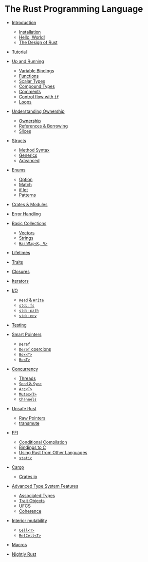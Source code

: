 # The Rust Programming Language

- [Introduction](ch01-01-introduction.md)
    - [Installation](ch01-02-installation.md)
    - [Hello, World!](ch01-03-hello-world.md)
    - [The Design of Rust](ch01-04-design.md)

- [Tutorial]()

- [Up and Running](ch03-01-up-and-running.md)
    - [Variable Bindings](ch03-02-variable-bindings.md)
    - [Functions](ch03-03-functions.md)
    - [Scalar Types](ch03-04-scalar-types.md)
    - [Compound Types](ch03-05-compound-types.md)
    - [Comments](ch03-06-comments.md)
    - [Control flow with `if`](ch03-07-if.md)
    - [Loops](ch03-08-loops.md)

- [Understanding Ownership](ch04-01-understanding-ownership.md)
    - [Ownership](ch04-02-ownership.md)
    - [References & Borrowing](ch04-03-references-and-borrowing.md)
    - [Slices](ch04-04-slices.md)

- [Structs](ch05-01-structs.md)
    - [Method Syntax](ch05-02-method-syntax.md)
    - [Generics](ch05-03-generics.md)
    - [Advanced]()

- [Enums](ch06-01-enums.md)
    - [Option](ch06-02-option.md)
    - [Match](ch06-03-match.md)
    - [if let](ch06-04-if-let.md)
    - [Patterns](ch06-05-patterns.md)

- [Crates & Modules]()

- [Error Handling]()

- [Basic Collections](ch09-01-basic-collections.md)
    - [Vectors](ch09-02-vectors.md)
    - [Strings](ch09-03-strings.md)
    - [`HashMap<K, V>`](ch09-04-hash-map.md)

- [Lifetimes]()

- [Traits]()

- [Closures]()

- [Iterators]()

- [I/O]()
    - [`Read` & `Write`]()
    - [`std::fs`]()
    - [`std::path`]()
    - [`std::env`]()

- [Testing]()

- [Smart Pointers]()
    - [`Deref`]()
    - [`Deref` coercions]()
    - [`Box<T>`]()
    - [`Rc<T>`]()

- [Concurrency]()
    - [Threads]()
    - [`Send` & `Sync`]()
    - [`Arc<T>`]()
    - [`Mutex<T>`]()
    - [`Channels`]()

- [Unsafe Rust]()
    - [Raw Pointers]()
    - [transmute]()

- [FFI]()
    - [Conditional Compilation]()
    - [Bindings to C]()
    - [Using Rust from Other Languages]()
    - [`static`]()

- [Cargo]()
    - [Crates.io]()

- [Advanced Type System Features]()
    - [Associated Types]()
    - [Trait Objects]()
    - [UFCS]()
    - [Coherence]()

- [Interior mutability]()
    - [`Cell<T>`]()
    - [`RefCell<T>`]()

- [Macros]()

- [Nightly Rust]()
